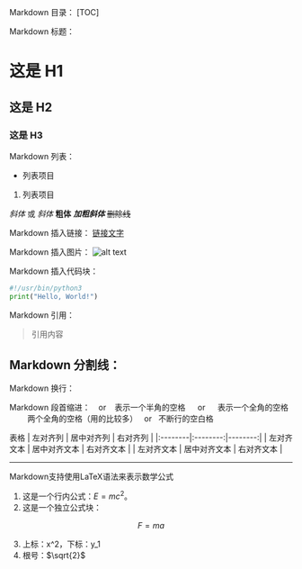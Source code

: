 Markdown 目录：
[TOC]

Markdown 标题：
# 这是 H1
## 这是 H2
### 这是 H3

Markdown 列表：
- 列表项目
1. 列表项目

*斜体* 或 _斜体_
**粗体**
***加粗斜体***
~~删除线~~

Markdown 插入链接：
[链接文字](链接网址 "标题")

Markdown 插入图片：
![alt text](/path/to/img.jpg "Title")

Markdown 插入代码块：
```python
#!/usr/bin/python3
print("Hello, World!")
```

Markdown 引用：
> 引用内容

Markdown 分割线：
---

Markdown 换行：
<br>

Markdown 段首缩进：
&ensp; or &#8194; 表示一个半角的空格
&emsp; or &#8195;  表示一个全角的空格
&emsp;&emsp; 两个全角的空格（用的比较多）
&nbsp; or &#160; 不断行的空白格


表格
| 左对齐列 | 居中对齐列 | 右对齐列 |
|:--------|:--------:|--------:|
| 左对齐文本 | 居中对齐文本 | 右对齐文本 |
| 左对齐文本 | 居中对齐文本 | 右对齐文本 |

---
Markdown支持使用LaTeX语法来表示数学公式
1. 这是一个行内公式：$E=mc^2$。
2. 这是一个独立公式块：

$$ F = ma $$

3. 上标：x^2，下标：y_1
4. 根号：$\sqrt{2}$
